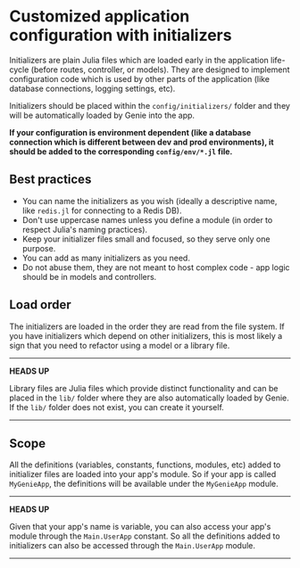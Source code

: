 #  Customized application configuration with initializers
Initializers are plain Julia files which are loaded early in the application life-cycle (before routes, controller, or models). They are designed to implement configuration code which is used by other parts of the application (like database connections, logging settings, etc).

Initializers should be placed within the `config/initializers/` folder and they will be automatically loaded by Genie into the app.

**If your configuration is environment dependent (like a database connection which is different between dev and prod environments), it should be added to the corresponding `config/env/*.jl` file.**

## Best practices

* You can name the initializers as you wish (ideally a descriptive name, like `redis.jl` for connecting to a Redis DB).
* Don't use uppercase names unless you define a module (in order to respect Julia's naming practices).
* Keep your initializer files small and focused, so they serve only one purpose.
* You can add as many initializers as you need.
* Do not abuse them, they are not meant to host complex code - app logic should be in models and controllers.

## Load order

The initializers are loaded in the order they are read from the file system. If you have initializers which depend on other initializers, this is most likely a sign that you need to refactor using a model or a library file.



---

**HEADS UP**

Library files are Julia files which provide distinct functionality and can be placed in the `lib/` folder where they are also automatically loaded by Genie. If the `lib/` folder does not exist, you can create it yourself.



---

## Scope

All the definitions (variables, constants, functions, modules, etc) added to initializer files are loaded into your app's module. So if your app is called `MyGenieApp`, the definitions will be available under the `MyGenieApp` module.



---

**HEADS UP**

Given that your app's name is variable, you can also access your app's module through the `Main.UserApp` constant. So all the definitions added to initializers can also be accessed through the `Main.UserApp` module.



---

